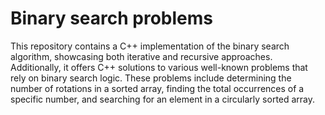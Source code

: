 # Binary search problems
This repository contains a C++ implementation of the binary search algorithm, showcasing both iterative and recursive approaches. Additionally, it offers C++ solutions to various well-known problems that rely on binary search logic. These problems include determining the number of rotations in a sorted array, finding the total occurrences of a specific number, and searching for an element in a circularly sorted array.
